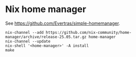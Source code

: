 # Nix home manager

See https://github.com/Evertras/simple-homemanager.

```
nix-channel --add https://github.com/nix-community/home-manager/archive/release-25.05.tar.gz home-manager
nix-channel --update
nix-shell '<home-manager>' -A install
make
```
